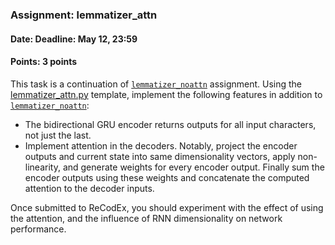 ### Assignment: lemmatizer_attn
#### Date: Deadline: May 12, 23:59
#### Points: 3 points

This task is a continuation of [`lemmatizer_noattn`](#lemmatizer_noattn) assignment. Using the
[lemmatizer_attn.py](https://github.com/ufal/npfl114/tree/past-1819/labs/09/lemmatizer_attn.py)
template, implement the following features in addition to [`lemmatizer_noattn`](#lemmatizer_noattn):
- The bidirectional GRU encoder returns outputs for all input characters, not
  just the last.
- Implement attention in the decoders. Notably, project the encoder outputs and
  current state into same dimensionality vectors, apply non-linearity, and
  generate weights for every encoder output. Finally sum the encoder outputs
  using these weights and concatenate the computed attention to the decoder
  inputs.

Once submitted to ReCodEx, you should experiment with the effect of using
the attention, and the influence of RNN dimensionality on network performance.

